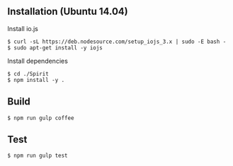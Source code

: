 ## Installation (Ubuntu 14.04)

Install io.js
```
$ curl -sL https://deb.nodesource.com/setup_iojs_3.x | sudo -E bash -
$ sudo apt-get install -y iojs
```

Install dependencies
```
$ cd ./Spirit
$ npm install -y .
```

## Build

```
$ npm run gulp coffee
```

## Test

```
$ npm run gulp test
```

